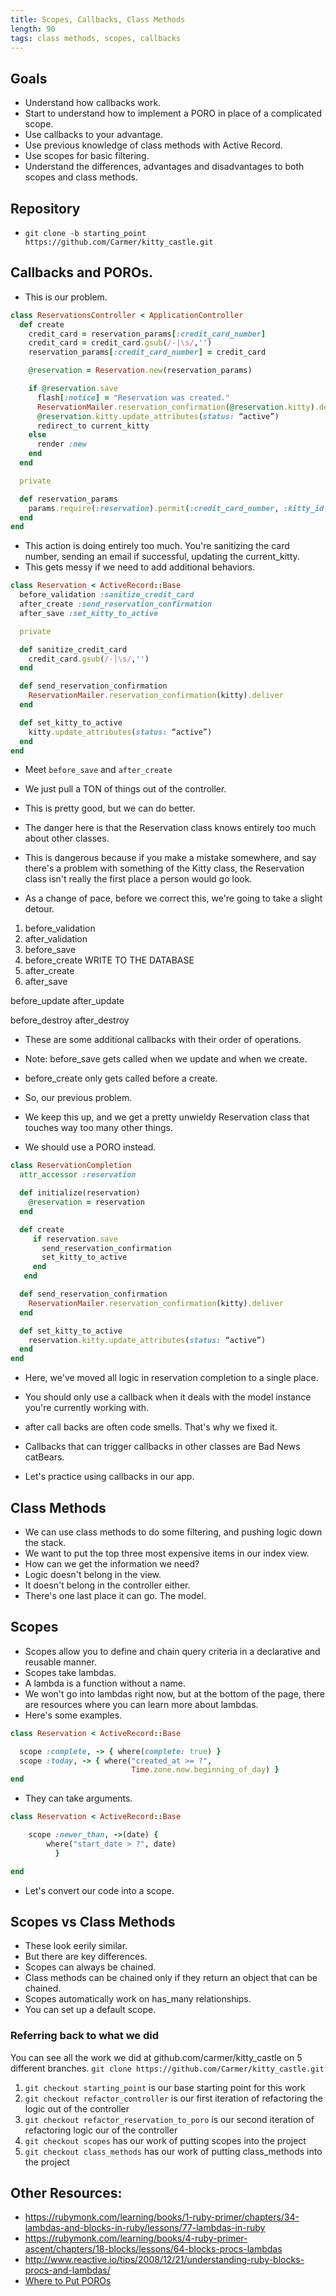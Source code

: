 ```yaml
---
title: Scopes, Callbacks, Class Methods
length: 90
tags: class methods, scopes, callbacks
---
```


## Goals

* Understand how callbacks work.
* Start to understand how to implement a PORO in place of a complicated scope.
* Use callbacks to your advantage.
* Use previous knowledge of class methods with Active Record.
* Use scopes for basic filtering.
* Understand the differences, advantages and disadvantages to both
scopes and class methods.

## Repository

* `git clone -b starting_point https://github.com/Carmer/kitty_castle.git`

## Callbacks and POROs.
* This is our problem.

```ruby
class ReservationsController < ApplicationController
  def create
    credit_card = reservation_params[:credit_card_number]
    credit_card = credit_card.gsub(/-|\s/,'')
    reservation_params[:credit_card_number] = credit_card

    @reservation = Reservation.new(reservation_params)

    if @reservation.save
      flash[:notice] = "Reservation was created."
      ReservationMailer.reservation_confirmation(@reservation.kitty).deliver
      @reservation.kitty.update_attributes(status: “active”)
      redirect_to current_kitty
    else
      render :new
    end
  end

  private

  def reservation_params
    params.require(:reservation).permit(:credit_card_number, :kitty_id, :castle_id, :start_date, :end_date )
  end
end
  ```

  * This action is doing entirely too much. You're sanitizing the card number, sending an email if successful, updating the current_kitty.
  * This gets messy if we need to add additional behaviors.

```ruby
class Reservation < ActiveRecord::Base
  before_validation :sanitize_credit_card
  after_create :send_reservation_confirmation
  after_save :set_kitty_to_active

  private

  def sanitize_credit_card
    credit_card.gsub(/-|\s/,'')
  end

  def send_reservation_confirmation
    ReservationMailer.reservation_confirmation(kitty).deliver
  end

  def set_kitty_to_active
    kitty.update_attributes(status: “active”)
  end
end
```

* Meet `before_save` and `after_create`
* We just pull a TON of things out of the controller.
* This is pretty good, but we can do better.
* The danger here is that the Reservation class knows entirely too much about other classes.
* This is dangerous because if you make a mistake somewhere, and say there's
a problem with something of the Kitty class, the Reservation class isn't really the first place a person would go look.


* As a change of pace, before we correct this, we're going to take a slight detour.

1. before_validation
2. after_validation
3. before_save
4. before_create
WRITE TO THE DATABASE
5. after_create
6. after_save

before_update
after_update

before_destroy
after_destroy

* These are some additional callbacks with their order of operations.
* Note: before_save gets called when we update and when we create.
* before_create only gets called before a create.

* So, our previous problem.
* We keep this up, and we get a pretty unwieldy Reservation class that touches way too many other things.
* We should use a PORO instead.

```ruby
class ReservationCompletion
  attr_accessor :reservation

  def initialize(reservation)
    @reservation = reservation
  end

  def create
     if reservation.save
       send_reservation_confirmation
       set_kitty_to_active
     end
   end

  def send_reservation_confirmation
    ReservationMailer.reservation_confirmation(kitty).deliver
  end

  def set_kitty_to_active
    reservation.kitty.update_attributes(status: “active”)
  end
end
```

* Here, we've moved all logic in reservation completion to a single place.
* You should only use a callback when it deals with the model instance you're currently working with.
* after call backs are often code smells. That's why we fixed it.
* Callbacks that can trigger callbacks in other classes are Bad News catBears.

* Let's practice using callbacks in our app.


## Class Methods

* We can use class methods to do some filtering, and pushing logic down the
stack.
* We want to put the top three most expensive items in our index view.
* How can we get the information we need?
* Logic doesn't belong in the view.
* It doesn't belong in the controller either.
* There's one last place it can go. The model.

## Scopes

* Scopes allow you to define and chain query criteria in a declarative and
reusable manner.
* Scopes take lambdas.
* A lambda is a function without a name.
* We won't go into lambdas right now, but at the bottom of the page, there are resources where you can learn more about lambdas.
* Here's some examples.

```ruby
class Reservation < ActiveRecord::Base

  scope :complete, -> { where(complete: true) }
  scope :today, -> { where("created_at >= ?",
                           Time.zone.now.beginning_of_day) }
end
```

* They can take arguments.

```ruby
class Reservation < ActiveRecord::Base

    scope :newer_than, ->(date) {
        where("start_date > ?", date)
          }

end
```

* Let's convert our code into a scope.

## Scopes vs Class Methods
* These look eerily similar.
* But there are key differences.
* Scopes can always be chained.
* Class methods can be chained only if they return an object that can be chained.
* Scopes automatically work on has_many relationships.
* You can set up a default scope.


### Referring back to what we did

You can see all the work we did at github.com/carmer/kitty_castle on 5 different branches. `git clone https://github.com/Carmer/kitty_castle.git`

1. `git checkout starting_point` is our base starting point for this work
2. `git checkout refactor_controller` is our first iteration of refactoring the logic out of the controller
3. `git checkout refactor_reservation_to_poro` is our second iteration of refactoring logic our of the controller
4. `git checkout scopes` has our work of putting scopes into the project
5. `git checkout class_methods` has our work of putting class_methods into the project


## Other Resources:

* https://rubymonk.com/learning/books/1-ruby-primer/chapters/34-lambdas-and-blocks-in-ruby/lessons/77-lambdas-in-ruby
* https://rubymonk.com/learning/books/4-ruby-primer-ascent/chapters/18-blocks/lessons/64-blocks-procs-lambdas
* http://www.reactive.io/tips/2008/12/21/understanding-ruby-blocks-procs-and-lambdas/
* [Where to Put POROs](http://vrybas.github.io/blog/2014/08/15/a-way-to-organize-poros-in-rails/)
